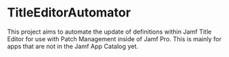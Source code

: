 # TitleEditorAutomator
This project aims to automate the update of definitions within Jamf Title Editor for use with Patch Management inside of Jamf Pro. This is mainly for apps that are not in the Jamf App Catalog yet.
